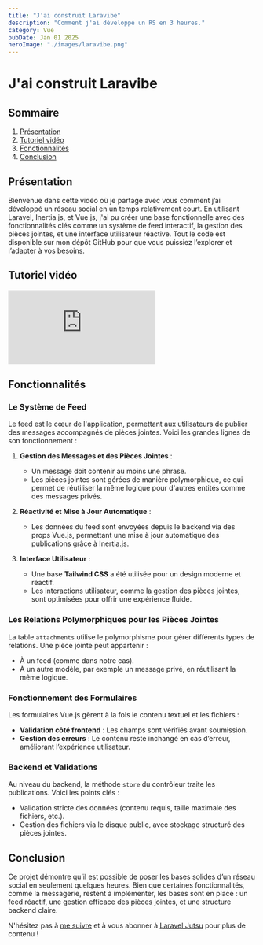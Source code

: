 ```yaml
---
title: "J'ai construit Laravibe"
description: "Comment j'ai développé un RS en 3 heures."
category: Vue
pubDate: Jan 01 2025
heroImage: "./images/laravibe.png"
---
```


# J'ai construit Laravibe

## Sommaire
1. [Présentation](#presentation)
2. [Tutoriel vidéo](#tutorielvideo)
3. [Fonctionnalités](#features)
4. [Conclusion](#conclusion)

## Présentation <a name="presentation"></a>

Bienvenue dans cette vidéo où je partage avec vous comment j’ai développé un réseau social en un temps relativement court. En utilisant Laravel, Inertia.js, et Vue.js, j'ai pu créer une base fonctionnelle avec des fonctionnalités clés comme un système de feed interactif, la gestion des pièces jointes, et une interface utilisateur réactive. Tout le code est disponible sur mon dépôt GitHub pour que vous puissiez l’explorer et l’adapter à vos besoins.

## Tutoriel vidéo <a name="tutorielvideo"></a>

<iframe class="w-full aspect-video rounded-md" src="https://www.youtube.com/embed/8lemEoTQqC8" loading="lazy" frameborder="0" allowfullscreen></iframe>

## Fonctionnalités <a name="features"></a>

### Le Système de Feed

Le feed est le cœur de l'application, permettant aux utilisateurs de publier des messages accompagnés de pièces jointes. Voici les grandes lignes de son fonctionnement :

1. **Gestion des Messages et des Pièces Jointes** :
   - Un message doit contenir au moins une phrase.
   - Les pièces jointes sont gérées de manière polymorphique, ce qui permet de réutiliser la même logique pour d'autres entités comme des messages privés.

2. **Réactivité et Mise à Jour Automatique** :
   - Les données du feed sont envoyées depuis le backend via des props Vue.js, permettant une mise à jour automatique des publications grâce à Inertia.js.

3. **Interface Utilisateur** :
   - Une base **Tailwind CSS** a été utilisée pour un design moderne et réactif.
   - Les interactions utilisateur, comme la gestion des pièces jointes, sont optimisées pour offrir une expérience fluide.

### Les Relations Polymorphiques pour les Pièces Jointes

La table `attachments` utilise le polymorphisme pour gérer différents types de relations. Une pièce jointe peut appartenir :
- À un feed (comme dans notre cas).
- À un autre modèle, par exemple un message privé, en réutilisant la même logique.

### Fonctionnement des Formulaires

Les formulaires Vue.js gèrent à la fois le contenu textuel et les fichiers :
- **Validation côté frontend** : Les champs sont vérifiés avant soumission.
- **Gestion des erreurs** : Le contenu reste inchangé en cas d’erreur, améliorant l’expérience utilisateur.

### Backend et Validations

Au niveau du backend, la méthode `store` du contrôleur traite les publications. Voici les points clés :
- Validation stricte des données (contenu requis, taille maximale des fichiers, etc.).
- Gestion des fichiers via le disque public, avec stockage structuré des pièces jointes.

## Conclusion <a name="conclusion"></a>

Ce projet démontre qu’il est possible de poser les bases solides d’un réseau social en seulement quelques heures. Bien que certaines fonctionnalités, comme la messagerie, restent à implémenter, les bases sont en place : un feed réactif, une gestion efficace des pièces jointes, et une structure backend claire.

N'hésitez pas à [me suivre](https://twitter.com/LaravelJutsu) et à vous abonner à [Laravel Jutsu](https://www.youtube.com/@LaravelJutsu) pour plus de contenu !
